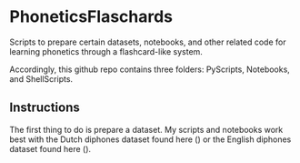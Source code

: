 # PhoneticsFlaschards
Scripts to prepare certain datasets, notebooks, and other related code for learning phonetics through a flashcard-like system.

Accordingly, this github repo contains three folders: PyScripts, Notebooks, and ShellScripts.

## Instructions
The first thing to do is prepare a dataset. My scripts and notebooks work best with the Dutch diphones dataset found here () or the English diphones dataset found here ().

